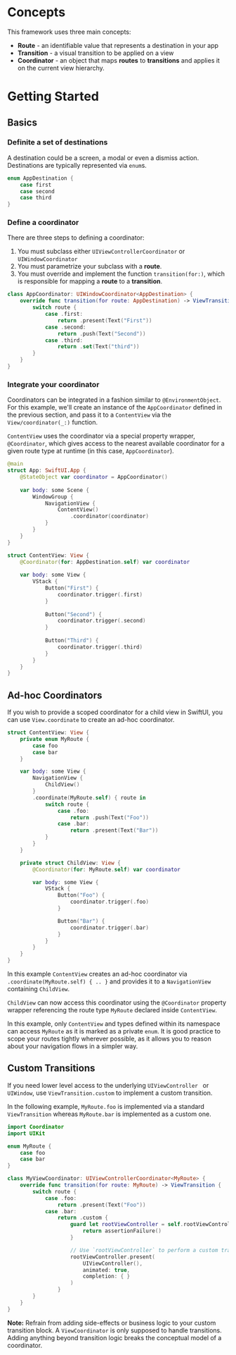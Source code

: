 # Concepts

This framework uses three main concepts:

- **Route** - an identifiable value that represents a destination in your app 
- **Transition** - a visual transition to be applied on a view 
- **Coordinator** - an object that maps **routes** to **transitions** and applies it on the current view hierarchy.

# Getting Started 

## Basics

### Definite a set of destinations

A destination could be a screen, a modal or even a dismiss action. Destinations are typically represented via `enum`s.

```swift
enum AppDestination {
    case first
    case second
    case third
}
```

### Define a coordinator

There are three steps to defining a coordinator:

1. You must subclass either `UIViewControllerCoordinator` or `UIWindowCoordinator`
2. You must parametrize your subclass with a **route**.
3. You must override and implement the function `transition(for:)`, which is responsible for mapping a **route** to a **transition**.

```swift
class AppCoordinator: UIWindowCoordinator<AppDestination> {
    override func transition(for route: AppDestination) -> ViewTransition {
        switch route {
            case .first:
                return .present(Text("First"))
            case .second:
                return .push(Text("Second"))
            case .third:
                return .set(Text("third"))
        }
    }
}
```

### Integrate your coordinator

Coordinators can be integrated in a fashion similar to `@EnvironmentObject`. For this example, we'll create an instance of the `AppCoordinator` defined in the previous section, and pass it to a `ContentView` via the `View/coordinator(_:)` function.

`ContentView` uses the coordinator via a special property wrapper, `@Coordinator`, which gives access to the nearest available coordinator for a given route type at runtime (in this case, `AppCoordinator`).

```swift
@main
struct App: SwiftUI.App {
    @StateObject var coordinator = AppCoordinator()
    
    var body: some Scene {
        WindowGroup {
            NavigationView {
                ContentView()
                    .coordinator(coordinator)
            }
        }
    }
}

struct ContentView: View {
    @Coordinator(for: AppDestination.self) var coordinator
    
    var body: some View {
        VStack {
            Button("First") {
                coordinator.trigger(.first)
            }
            
            Button("Second") {
                coordinator.trigger(.second)
            }
            
            Button("Third") {
                coordinator.trigger(.third)
            }
        }
    }
}
```

## Ad-hoc Coordinators

If you wish to provide a scoped coordinator for a child view in SwiftUI, you can use `View.coordinate` to create an ad-hoc coordinator.

```swift
struct ContentView: View {
    private enum MyRoute {
        case foo
        case bar
    }

    var body: some View {
        NavigationView {
            ChildView()
        }
        .coordinate(MyRoute.self) { route in
            switch route {
                case .foo:
                    return .push(Text("Foo"))
                case .bar:
                    return .present(Text("Bar"))
            }
        }
    }

    private struct ChildView: View {
        @Coordinator(for: MyRoute.self) var coordinator

        var body: some View {
            VStack {
                Button("Foo") {
                    coordinator.trigger(.foo)
                }

                Button("Bar") {
                    coordinator.trigger(.bar)
                }
            }
        }
    }
}
```

In this example `ContentView` creates an ad-hoc coordinator via `.coordinate(MyRoute.self) { .. }` and provides it to a `NavigationView` containing `ChildView`. 

`ChildView` can now access this coordinator using the `@Coordinator` property wrapper referencing the route type `MyRoute` declared inside `ContentView`. 

In this example, only `ContentView` and types defined within its namespace can access `MyRoute` as it is marked as a private `enum`. It is good practice to scope your routes tightly wherever possible, as it allows you to reason about your navigation flows in a simpler way.

## Custom Transitions

If you need lower level access to the underlying `UIViewController ` or `UIWindow`, use `ViewTransition.custom` to implement a custom transition.

In the following example, `MyRoute.foo` is implemented via a standard `ViewTransition` whereas `MyRoute.bar` is implemented as a custom one.

```swift
import Coordinator
import UIKit

enum MyRoute {
    case foo
    case bar
}

class MyViewCoordinator: UIViewControllerCoordinator<MyRoute> {
    override func transition(for route: MyRoute) -> ViewTransition {
        switch route {
            case .foo:
                return .present(Text("Foo"))
            case .bar:
                return .custom {
                    guard let rootViewController = self.rootViewController else {
                        return assertionFailure()
                    }

                    // Use `rootViewController` to perform a custom transition.
                    rootViewController.present(
                        UIViewController(),
                        animated: true,
                        completion: { }
                    )
                }
        }
    }
}
```

**Note:** Refrain from adding side-effects or business logic to your custom transition block. A `ViewCoordinator` is only supposed to handle transitions. Adding anything beyond transition logic breaks the conceptual model of a coordinator.
